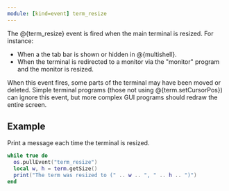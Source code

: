 ```yaml
---
module: [kind=event] term_resize
---
```


The @{term_resize} event is fired when the main terminal is resized. For instance:
 - When a the tab bar is shown or hidden in @{multishell}.
 - When the terminal is redirected to a monitor via the "monitor" program and the monitor is resized.

When this event fires, some parts of the terminal may have been moved or deleted. Simple terminal programs (those
not using @{term.setCursorPos}) can ignore this event, but more complex GUI programs should redraw the entire screen.

## Example
Print a message each time the terminal is resized.

```lua
while true do
  os.pullEvent("term_resize")
  local w, h = term.getSize()
  print("The term was resized to (" .. w .. ", " .. h .. ")")
end
```

